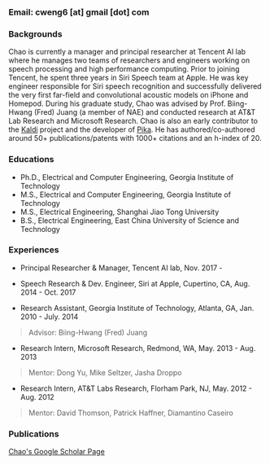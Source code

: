 

### Email: cweng6 [at] gmail [dot] com

### Backgrounds

Chao is currently a manager and principal researcher at Tencent AI lab where he manages two teams of researchers and engineers working on speech processing and high performance computing. Prior to joining Tencent, he spent three years in Siri Speech team at Apple. He was key engineer responsible for Siri speech recognition and successfully delivered the very first far-field and convolutional acoustic models on iPhone and Homepod. During his graduate study, Chao was advised by Prof. Biing-Hwang (Fred) Juang (a member of NAE) and conducted research at AT\&T Lab Research and Microsoft Research. Chao is also an early contributor to the [Kaldi](https://github.com/kaldi-asr/kaldi) project and the developer of [Pika](https://github.com/tencent-ailab/pika). He has authored/co-authored around 50+ publications/patents with 1000+ citations and an h-index of 20.

### Educations

- Ph.D., Electrical and Computer Engineering, Georgia Institute of Technology
- M.S., Electrical and Computer Engineering, Georgia Institute of Technology
- M.S., Electrical Engineering, Shanghai Jiao Tong University
- B.S., Electrical Engineering, East China University of Science and Technology

### Experiences 

- Principal Researcher & Manager, Tencent AI lab, Nov. 2017 - 

- Speech Research & Dev. Engineer, Siri at Apple, Cupertino, CA, Aug. 2014 - Oct. 2017

- Research Assistant, Georgia Institute of Technology, Atlanta, GA,  Jan. 2010 - July. 2014
> Advisor: Biing-Hwang (Fred) Juang

- Research Intern, Microsoft Research, Redmond, WA,  May. 2013 - Aug. 2013
> Mentor: Dong Yu, Mike Seltzer, Jasha Droppo

- Research Intern, AT&T Labs Research, Florham Park, NJ,  May. 2012 - Aug. 2012
> Mentor: David Thomson, Patrick Haffner, Diamantino Caseiro

### Publications

[Chao's Google Scholar Page](https://scholar.google.com/citations?user=pRA19-8AAAAJ&hl=en)  

